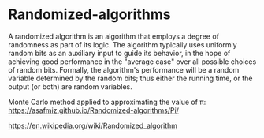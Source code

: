# Randomized-algorithms

A randomized algorithm is an algorithm that employs a degree of randomness as part of its logic. The algorithm typically uses uniformly random bits as an auxiliary input to guide its behavior, in the hope of achieving good performance in the "average case" over all possible choices of random bits. Formally, the algorithm's performance will be a random variable determined by the random bits; thus either the running time, or the output (or both) are random variables.

Monte Carlo method applied to approximating the value of π:
https://asafmiz.github.io/Randomized-algorithms/Pi/

https://en.wikipedia.org/wiki/Randomized_algorithm

